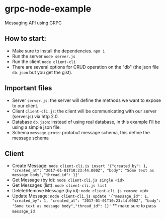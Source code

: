 # grpc-node-example
Messaging API using GRPC

## How to start:
- Make sure to install the dependencies. `npm i`
- Run the server `node server.js`
- Run the client `node client-cli`
- There are several options for CRUD operation on the "db" (the json file `db.json` but you get the gist).

## Important files
- Server `server.js`: the server will define the methods we want to expose to our client.
- Client `client-cli.js`: the client will be communicating with our server (server.js) via http 2.0.
- Database `db.json`: instead of using real database, in this example I'll be using a simple json file.
- Schema `message.proto`: protobuf message schema, this define the message schema


## Client
- Create Message: `node client-cli.js insert '{"created_by": 1, "created_at": "2017-01-01T10:23:44.000Z", "body": "Some text as message body","thread_id": 1}'`
- Get Message (by id): `node client-cli.js single <id>`
- Get Messages (list): `node client-cli.js list`
- Delete/Remove Message (by id): `node client-cli.js remove <id>`
- Update Message: `node client-cli.js update '{"message_id": 1, "created_by": 1, "created_at": "2017-01-01T10:23:44.000Z", "body": "Some text as message body","thread_id": 1}'` ** make sure to pass `message_id`